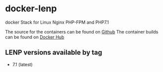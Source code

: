 # docker-lenp       
docker Stack for Linux Nginx PHP-FPM and PHP7.1

The source for the containers can be found on [Github](https://github.com/braydeejohnson/docker-lenp)
The container builds can be found on [Docker Hub](https://hub.docker.com/r/braydeejohnson/lenp/)

## LENP versions available by tag
* 7.1 (latest)